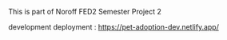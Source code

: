 This is part of Noroff FED2 Semester Project 2

development deployment : https://pet-adoption-dev.netlify.app/
